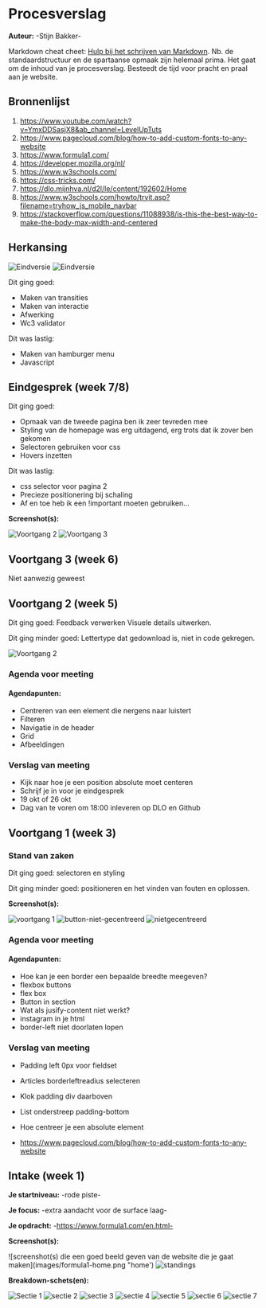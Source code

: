 # Procesverslag
**Auteur:** -Stijn Bakker-

Markdown cheat cheet: [Hulp bij het schrijven van Markdown](https://github.com/adam-p/markdown-here/wiki/Markdown-Cheatsheet). Nb. de standaardstructuur en de spartaanse opmaak zijn helemaal prima. Het gaat om de inhoud van je procesverslag. Besteedt de tijd voor pracht en praal aan je website.



## Bronnenlijst
1. https://www.youtube.com/watch?v=YmxDDSasjX8&ab_channel=LevelUpTuts
2. https://www.pagecloud.com/blog/how-to-add-custom-fonts-to-any-website
3. https://www.formula1.com/
4. https://developer.mozilla.org/nl/
5. https://www.w3schools.com/
6. https://css-tricks.com/
7. https://dlo.mijnhva.nl/d2l/le/content/192602/Home
8. https://www.w3schools.com/howto/tryit.asp?filename=tryhow_js_mobile_navbar
9. https://stackoverflow.com/questions/11088938/is-this-the-best-way-to-make-the-body-max-width-and-centered

## Herkansing

![Eindversie](images/hamburgermenu_eind.png "hamburgermenu_eind")
![Eindversie](images/footer_eind.png "footer_eind")

Dit ging goed:
* Maken van transities
* Maken van interactie
* Afwerking
* Wc3 validator

Dit was lastig:
* Maken van hamburger menu
* Javascript


## Eindgesprek (week 7/8)

Dit ging goed:
* Opmaak van de tweede pagina ben ik zeer tevreden mee
* Styling van de homepage was erg uitdagend, erg trots dat ik zover ben gekomen
* Selectoren gebruiken voor css
* Hovers inzetten 

Dit was lastig:
* css selector voor pagina 2
* Precieze positionering bij schaling 
* Af en toe heb ik een !important moeten gebruiken...

**Screenshot(s):**

![Voortgang 2](images/voortgang2.jpg "voortgang2")
![Voortgang 3](images/voortgang3.jpg "voortgang 3")

## Voortgang 3 (week 6)

Niet aanwezig geweest


## Voortgang 2 (week 5)

Dit ging goed: Feedback verwerken Visuele details uitwerken. 

Dit ging minder goed: Lettertype dat gedownload is, niet in code gekregen.

![Voortgang 2](images/voortgang2.jpg "voortgang2")

### Agenda voor meeting

#### Agendapunten:

* Centreren van een element die nergens naar luistert
* Filteren
* Navigatie in de header
* Grid
* Afbeeldingen

### Verslag van meeting

* Kijk naar hoe je een position absolute moet centeren
* Schrijf je in voor je eindgesprek
* 19 okt of 26 okt
* Dag van te voren om 18:00 inleveren op DLO en Github

## Voortgang 1 (week 3)

### Stand van zaken

Dit ging goed: selectoren en styling

Dit ging minder goed: positioneren en het vinden van fouten en oplossen.

**Screenshot(s):**

![voortgang 1](images/voortgang1.jpg "voortgangs moment 1")
![button-niet-gecentreerd](images/button-niet-gecentreerd.png "button-niet-gecentreerd")
![nietgecentreerd](images/nietgecentreerd.png "nietgecentreerd")

### Agenda voor meeting

#### Agendapunten:

* Hoe kan je een border een bepaalde breedte meegeven?
* flexbox buttons 
* flex box
* Button in section
* Wat als jusify-content niet werkt?
* instagram in je html
* border-left niet doorlaten lopen

### Verslag van meeting

* Padding left 0px voor fieldset
* Articles borderleftreadius selecteren
* Klok padding div daarboven
* List onderstreep padding-bottom
* Hoe centreer je een absolute element

* https://www.pagecloud.com/blog/how-to-add-custom-fonts-to-any-website



## Intake (week 1)

**Je startniveau:** -rode piste-

**Je focus:** -extra aandacht voor de surface laag-

**Je opdracht:** -https://www.formula1.com/en.html-

**Screenshot(s):**

![screenshot(s) die een goed beeld geven van de website die je gaat maken](images/formula1-home.png "home') ![](images/Formula1-standings.png "standings")

**Breakdown-schets(en):**

![Sectie 1](images/Formula1Secties-1.jpg "sectie 1")
![](images/Formula1-Secties-2.jpg "sectie 2")
![](images/Formula1-Secties-3.jpg "sectie 3")
![](images/Formula1-Secties-4.jpg "sectie 4")
![](images/Formula1-Secties-5.jpg "sectie 5")
![](images/Formula1-Secties-6.jpg "sectie 6")
![](images/Formula1-Secties-7.jpg "sectie 7")

